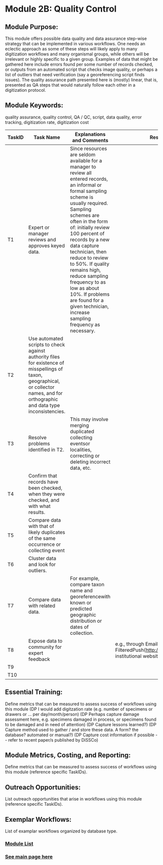 # Module 2B: Quality Control 

## Module Purpose: 
This module offers possible data quality and data assurance step-wise strategy that can be implemented in various workflows. One needs an eclectic approach as some of these steps will likely apply to many digitization workflows and many organismal groups, while others will be irrelevant or highly specific to a given group. Examples of data that might be gathered here include errors found per some number of records checked, or outputs from an automated script that checks image quality, or perhaps a list of outliers that need verification (say a georeferencing script finds issues). The quality assurance path presented here is (mostly) linear, that is, presented as QA steps that would naturally follow each other in a digitization protocol.

## Module Keywords: 
quality assurance, quality control, QA / QC, script, data quality, error tracking, digitization rate, digitization cost


| TaskID | Task Name | Explanations and Comments | Resources |
|--------|-----------|---------------------------|-----------|
|T1| Expert or manager reviews and approves keyed data.|Since resources are seldom available for a manager to review all entered records,  an informal or formal sampling scheme is usually required. Sampling schemes are often in the form of: initially review 100 percent of records by a new data capture technician, then reduce to review to 50%. If quality remains high, reduce sampling frequency to as low as about 10%. If problems are found for a given technician, increase sampling frequency as necessary. ||
|T2|Use automated scripts to check against authority files for existence of misspellings of taxon, geographical, or collector names, and for orthographic and data type inconsistencies.|||
|T3|Resolve problems identified in T2.|This may involve merging duplicated collecting eventsor localities, correcting or deleting incorrect data, etc.||
|T4|Confirm that records have been checked, when they were checked, and with what results.|||
|T5|Compare data with that of likely duplicates of the same occurrence  or collecting event|||
|T6|Cluster data and look for outliers.|||
|T7|Compare data with related data.|For example, compare taxon name and georeferencewith known or predicted geographic distribution or dates of collection.||
|T8|Expose data to community for expert feedback||e.g., through Email, FilteredPush(http://wiki.filteredpush.org), institutional website, etc.|
|T9||||
|T10||||



## Essential Training: 
Define metrics that can be measured to assess success of workflows using this module
(DP I would add digitzation rate (e.g. number of specimens or drawers or ... per day/month/person)
(DP Perhaps capture damage assessment here, e.g. specimens damaged in process, or specimens found to be damaged and in need of attention)
(DP Capture lessons learned?)
(DP Capture method used to gather / and store these data. A form? the database? automated or manual?)
(DP Capture cost information if possible -- refer to recent paper/s published by DiSSCo)

## Module Metrics, Costing, and Reporting: 
Define metrics that can be measured to assess success of workflows using this module (reference specific TaskIDs).

## Outreach Opportunities: 
List outreach opportunities that arise in workflows using this module (reference specific TaskIDs).

## Exemplar Workflows: 
List of examplar workflows organized by database type.

### [Module List](https://entcollnet.github.io/BugFlow/modules/)
### [See main page here](https://entcollnet.github.io/BugFlow/)

